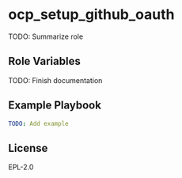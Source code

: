 ocp_setup_github_oauth
======================

TODO: Summarize role

Role Variables
--------------

TODO: Finish documentation


Example Playbook
----------------

```yaml
TODO: Add example
```

License
-------

EPL-2.0
